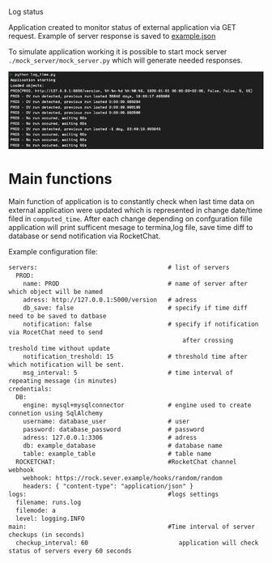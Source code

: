 Log status

Application created to monitor status of external application via GET request.
Example of server response is saved to [example.json](mock_server/example.json)

To simulate application working it is possible to start mock server `./mock_server/mock_server.py` which will generate needed responses.

![exampleRun](readme/exampleRun.png)

Main functions</br>
===============
Main function of application is to constantly check when last time data on external application were updated which is represented in change date/time filed in `computed_time`. 
After each change depending on confguration fille application will print sufficent mesage to termina,log file, save time diff to database or send notification via RocketChat.

Example configuration file:
```
servers:                                    # list of servers
  PROD:   
    name: PROD                              # name of server after which object will be named 
    adress: http://127.0.0.1:5000/version   # adress
    db_save: false                          # specify if time diff need to be saved to datbase
    notification: false                     # specify if notification via RocetChat need to send 
                                                after crossing treshold time without update
    notification_treshold: 15               # threshold time after which notification will be sent. 
    msg_interval: 5                         # time interval of repeating message (in minutes)
credentials:
  DB:
    engine: mysql+mysqlconnector            # engine used to create connetion using SqlAlchemy
    username: database_user                 # user
    password: database_password             # password
    adress: 127.0.0.1:3306                  # adress
    db: example_database                    # database name
    table: example_table                    # table name
  ROCKETCHAT:                               #RocketChat channel webhook
    webhook: https://rock.sever.example/hooks/random/random
    headers: { "content-type": "application/json" }
logs:                                       #logs settings
  filename: runs.log
  filemode: a
  level: logging.INFO
main:                                       #Time interval of server checkups (in seconds)
  checkup_interval: 60                         application will check status of servers every 60 seconds
```


